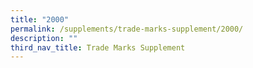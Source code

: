 ```yaml
---
title: "2000"
permalink: /supplements/trade-marks-supplement/2000/
description: ""
third_nav_title: Trade Marks Supplement
---
```

